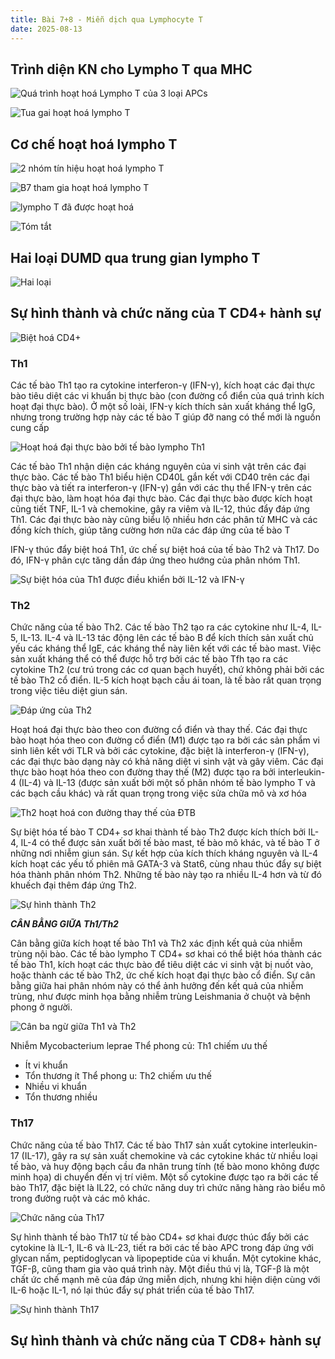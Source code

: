 ```yaml
---
title: Bài 7+8 - Miễn dịch qua Lymphocyte T
date: 2025-08-13
---
```

## Trình diện KN cho Lympho T qua MHC

![Quá trình hoạt hoá Lympho T của 3 loại APCs](/y2/mddc/7-8-apc-hoathoa-t.png)

![Tua gai hoạt hoá lympho T](/y2/mddc/7-8-tua-gai-hoathoa-t.png)

## Cơ chế hoạt hoá lympho T

![2 nhóm tín hiệu hoạt hoá lympho T](/y2/mddc/7-8-tinhieu-hoathoa-t.jpeg)

![B7 tham gia hoạt hoá lympho T](/y2/mddc/7-8-b7-hoathoa-t.png)

![lympho T đã được hoạt hoá](/y2/mddc/7-8-quatrinh-hoathoa-t.png)

![Tóm tắt](/y2/mddc/7-8-tomtat-hoathoa-t.png)

## Hai loại DUMD qua trung gian lympho T

![Hai loại](/y2/mddc/7-8-dapung-cd4-cd8.png)

## Sự hình thành và chức năng của T CD4+ hành sự

![Biệt hoá CD4+](/y2/mddc/7-8-biethoa-cd4.png)

### Th1

 Các tế bào Th1 tạo ra cytokine interferon-γ (IFN-γ), kích hoạt các đại thực bào tiêu diệt các vi khuẩn bị thực bào (con đường cổ điển của quá trình kích hoạt đại thực bào). Ở một số loài, IFN-γ kích thích sản xuất kháng thể IgG, nhưng trong trường hợp này các tế bào T giúp đỡ nang có thể mới là nguồn cung cấp

![Hoạt hoá đại thực bào bởi tế bào lympho Th1](/y2/mddc/7-8-dtb-dapung-th1.png)

Các tế bào Th1 nhận diện các kháng nguyên của vi sinh vật trên các đại thực bào. Các tế bào Th1 biểu hiện CD40L gắn kết với CD40 trên các đại thực bào và tiết ra interferon-γ (IFN-γ) gắn với các thụ thể IFN-γ trên các đại thực bào, làm hoạt hóa đại thực bào. Các đại thực bào được kích hoạt cũng tiết TNF, IL-1 và chemokine, gây ra viêm và IL-12, thúc đẩy đáp ứng Th1. Các đại thực bào này cũng biểu lộ nhiều hơn các phân tử MHC và các đồng kích thích, giúp tăng cường hơn nữa các đáp ứng của tế bào T

IFN-γ thúc đẩy biệt hoá Th1, ức chế sự biệt hoá của tế bào Th2 và Th17. Do đó, IFN-γ phân cực tăng dần đáp ứng theo hướng của phân nhóm Th1.

![Sự biệt hóa của Th1 được điều khiển bởi IL-12 và IFN-γ](/y2/mddc/7-8-th1-cytokin.png)

### Th2

Chức năng của tế bào Th2. Các tế bào Th2 tạo ra các cytokine như IL-4, IL-5, IL-13. IL-4 và IL-13 tác động lên các tế bào B để kích thích sản xuất chủ yếu các kháng thể IgE, các kháng thể này liên kết với các tế bào mast. Việc sản xuất kháng thể có thể được hỗ trợ bởi các tế bào Tfh tạo ra các cytokine Th2 (cư trú trong các cơ quan bạch huyết), chứ không phải bởi các tế bào Th2 cổ điển. IL-5 kích hoạt bạch cầu ái toan, là tế bào rất quan trọng trong việc tiêu diệt giun sán.

![Đáp ứng của Th2](/y2/mddc/7-8-dapung-th2.png)

Hoạt hoá đại thực bào theo con đường cổ điển và thay thế. Các đại thực bào hoạt hóa theo con đường cổ điển (M1) được tạo ra bởi các sản phẩm vi sinh liên kết với TLR và bởi các cytokine, đặc biệt là interferon-γ (IFN-γ), các đại thực bào dạng này có khả năng diệt vi sinh vật và gây viêm. Các đại thực bào hoạt hóa theo con đường thay thế (M2) được tạo ra bởi interleukin-4 (IL-4) và IL-13 (được sản xuất bởi một số phân nhóm tế bào lympho T và các bạch cầu khác) và rất quan trọng trong việc sửa chữa mô và xơ hóa

![Th2 hoạt hoá con đường thay thế của ĐTB](/y2/mddc/7-8-th2-dtb.png)

Sự biệt hóa tế bào T CD4+ sơ
khai thành tế bào Th2 được kích thích
bởi IL-4, IL-4 có thể được sản xuất bởi
tế bào mast, tế bào mô khác, và tế bào T
ở những nơi nhiễm giun sán. Sự kết hợp
của kích thích kháng nguyên và IL-4
kích hoạt các yếu tố phiên mã GATA-3
và Stat6, cùng nhau thúc đẩy sự biệt
hóa thành phân nhóm Th2. Những tế
bào này tạo ra nhiều IL-4 hơn và từ đó
khuếch đại thêm đáp ứng Th2.

![Sự hình thành Th2](/y2/mddc/7-8-hinhthanh-th2.png)

***CÂN BẰNG GIỮA Th1/Th2***

Cân bằng giữa kích hoạt tế bào Th1 và Th2 xác định kết quả của nhiễm
trùng nội bào. Các tế bào lympho T CD4+ sơ khai có thể biệt hóa thành các tế bào
Th1, kích hoạt các thực bào để tiêu diệt các vi sinh vật bị nuốt vào, hoặc thành các tế
bào Th2, ức chế kích hoạt đại thực bào cổ điển. Sự cân bằng giữa hai phân nhóm
này có thể ảnh hưởng đến kết quả của nhiễm trùng, như được minh họa bằng nhiễm
trùng Leishmania ở chuột và bệnh phong ở người.

![Cân ba ngừ giữa Th1 và Th2](/y2/mddc/7-8-cb-th1-th2.png)

Nhiễm Mycobacterium	leprae
Thể phong củ:	Th1	chiếm ưu thế
- Ít vi	khuẩn
- Tổn thương ít
Thể phong u:	Th2	chiếm ưu thế
- Nhiều vi	khuẩn
- Tổn thương nhiều

### Th17

Chức năng của tế bào
Th17. Các tế bào Th17 sản xuất
cytokine interleukin-17 (IL-17), gây
ra sự sản xuất chemokine và các
cytokine khác từ nhiều loại tế bào,
và huy động bạch cầu đa nhân
trung tính (tế bào mono không
được minh họa) di chuyển đến vị trí
viêm. Một số cytokine được tạo ra
bởi các tế bào Th17, đặc biệt là IL22, có chức năng duy trì chức năng
hàng rào biểu mô trong đường ruột
và các mô khác.

![Chức năng của Th17](/y2/mddc/7-8-chucnang-th17.jpeg)

Sự hình thành tế bào Th17 từ tế
bào CD4+ sơ khai được thúc đẩy bởi các
cytokine là IL-1, IL-6 và IL-23, tiết ra bởi
các tế bào APC trong đáp ứng với glycan
nấm, peptidoglycan và lipopeptide của vi
khuẩn. Một cytokine khác, TGF-β, cũng
tham gia vào quá trình này. Một điều thú vị
là, TGF-β là một chất ức chế mạnh mẽ của
đáp ứng miễn dịch, nhưng khi hiện diện
cùng với IL-6 hoặc IL-1, nó lại thúc đẩy sự
phát triển của tế bào Th17.

![Sự hình thành Th17](/y2/mddc/7-8-hinhthanh-th17.jpeg)


## Sự hình thành và chức năng của T CD8+ hành sự
